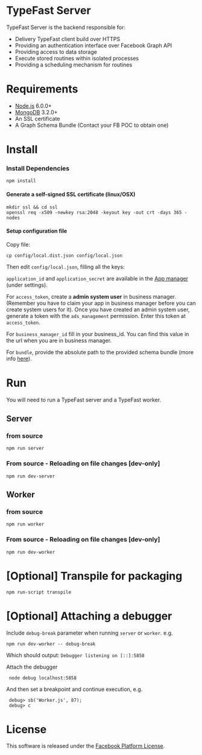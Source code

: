 # TypeFast Server

TypeFast Server is the backend responsible for:
* Delivery TypeFast client build over HTTPS
* Providing an authentication interface over Facebook Graph API
* Providing access to data storage
* Execute stored routines within isolated processes
* Providing a scheduling mechanism for routines

# Requirements

* [Node.js](https://nodejs.org/) 6.0.0+
* [MongoDB](https://www.mongodb.com/community) 3.2.0+
* An SSL certificate
* A Graph Schema Bundle (Contact your FB POC to obtain one)

# Install

### Install Dependencies

    npm install

#### Generate a self-signed SSL certificate (linux/OSX)

    mkdir ssl && cd ssl
    openssl req -x509 -newkey rsa:2048 -keyout key -out crt -days 365 -nodes

#### Setup configuration file

Copy file:

    cp config/local.dist.json config/local.json

Then edit `config/local.json`, filling all the keys:

`application_id` and `application_secret` are available in the [App manager](https://developers.facebook.com/apps/) (under settings).

For `access_token`, create a **admin system user** in business manager. (Remember you have to claim your app in business manager before you can create system users for it). Once you have created an admin system user, generate a token with the `ads_management` permission. Enter this token at `access_token`.

For `business_manager_id` fill in your business_id. You can find this value in the url when you are in business manager.

For `bundle`, provide the absolute path to the provided schema bundle (more info [here](README.md#grsbs)).

# Run

You will need to run a TypeFast server and a TypeFast worker.

## Server

### from source

    npm run server

### From source - Reloading on file changes [dev-only]

    npm run dev-server

## Worker

### from source

    npm run worker

### From source - Reloading on file changes [dev-only]

    npm run dev-worker

# [Optional] Transpile for packaging

    npm run-script transpile

# [Optional] Attaching a debugger

Include ```debug-break``` parameter when running `server` or `worker`. e.g.

    npm run dev-worker -- debug-break

 Which should output: ```Debugger listening on [::]:5858```

  Attach the debugger

     node debug localhost:5858

 And then set a breakpoint and continue execution, e.g.

     debug> sb('Worker.js', 87);
     debug> c

# License

This software is released under the [Facebook Platform License](https://github.com/facebook/typefast/blob/master/LICENSE).
